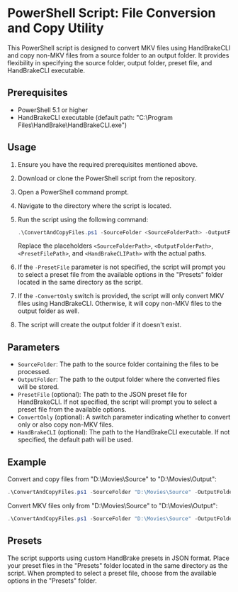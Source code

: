 # PowerShell Script: File Conversion and Copy Utility

This PowerShell script is designed to convert MKV files using HandBrakeCLI and copy non-MKV files from a source folder to an output folder. It provides flexibility in specifying the source folder, output folder, preset file, and HandBrakeCLI executable.

## Prerequisites

- PowerShell 5.1 or higher
- HandBrakeCLI executable (default path: "C:\Program Files\HandBrake\HandBrakeCLI.exe")

## Usage

1. Ensure you have the required prerequisites mentioned above.
2. Download or clone the PowerShell script from the repository.
3. Open a PowerShell command prompt.
4. Navigate to the directory where the script is located.
5. Run the script using the following command:

   ```powershell
   .\ConvertAndCopyFiles.ps1 -SourceFolder <SourceFolderPath> -OutputFolder <OutputFolderPath> [-PresetFile <PresetFilePath>] [-ConvertOnly] [-HandBrakeCLI <HandBrakeCLIPath>]
   ```

   Replace the placeholders `<SourceFolderPath>`, `<OutputFolderPath>`, `<PresetFilePath>`, and `<HandBrakeCLIPath>` with the actual paths.

6. If the `-PresetFile` parameter is not specified, the script will prompt you to select a preset file from the available options in the "Presets" folder located in the same directory as the script.
7. If the `-ConvertOnly` switch is provided, the script will only convert MKV files using HandBrakeCLI. Otherwise, it will copy non-MKV files to the output folder as well.

8. The script will create the output folder if it doesn't exist.

## Parameters

- `SourceFolder`: The path to the source folder containing the files to be processed.
- `OutputFolder`: The path to the output folder where the converted files will be stored.
- `PresetFile` (optional): The path to the JSON preset file for HandBrakeCLI. If not specified, the script will prompt you to select a preset file from the available options.
- `ConvertOnly` (optional): A switch parameter indicating whether to convert only or also copy non-MKV files.
- `HandBrakeCLI` (optional): The path to the HandBrakeCLI executable. If not specified, the default path will be used.

## Example

Convert and copy files from "D:\Movies\Source" to "D:\Movies\Output":

```powershell
.\ConvertAndCopyFiles.ps1 -SourceFolder "D:\Movies\Source" -OutputFolder "D:\Movies\Output"
```

Convert MKV files only from "D:\Movies\Source" to "D:\Movies\Output":

```powershell
.\ConvertAndCopyFiles.ps1 -SourceFolder "D:\Movies\Source" -OutputFolder "D:\Movies\Output" -ConvertOnly
```

## Presets

The script supports using custom HandBrake presets in JSON format. Place your preset files in the "Presets" folder located in the same directory as the script. When prompted to select a preset file, choose from the available options in the "Presets" folder.